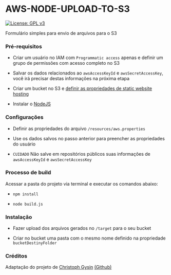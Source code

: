 # AWS-NODE-UPLOAD-TO-S3

[![License: GPL v3](https://img.shields.io/badge/License-GPL%20v3-blue.svg)](https://github.com/guivirtuoso/aws-node-upload-to-s3/blob/master/LICENSE)

Formulário simples para envio de arquivos para o S3

### Pré-requisitos
- Criar um usuário no IAM com ```Programmatic access``` apenas e definir um grupo de permissões com acesso completo no S3

- Salvar os dados relacionados ao ```awsAccessKeyId``` e ```awsSecretAccessKey```, você irá precisar destas informações na próxima etapa

- Criar um bucket no S3 e [definir as propriedades de static website hosting](http://docs.aws.amazon.com/pt_br/AmazonS3/latest/user-guide/static-website-hosting.html)

- Instalar o [NodeJS](https://nodejs.org/en/download/)

### Configurações
- Definir as propriedades do arquivo ```/resources/aws.properties```

- Use os dados salvos no passo anterior para preencher as propriedades do usuário

- ```CUIDADO``` Não salve em repositórios públicos suas informações de ```awsAccessKeyId``` e ```awsSecretAccessKey```

### Processo de build
Acessar a pasta do projeto via terminal e executar os comandos abaixo:
- ```npm install```

- ```node build.js```

### Instalação
- Fazer upload dos arquivos gerados no ```/target``` para o seu bucket

- Criar no bucket uma pasta com o mesmo nome definido na propriedade ```bucketDestinyFolder```

### Créditos
Adaptação do projeto de [Christoph Gysin](mailto:christoph.gysin@gmail.com) [(Github)](https://github.com/serverless/examples/tree/master/aws-node-upload-to-s3-and-postprocess)

